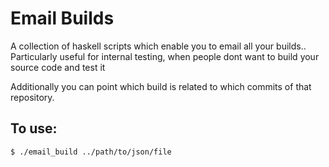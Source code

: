 
Email Builds
====

A collection of haskell scripts which enable you to email all your builds.. 
Particularly useful for internal testing, when people dont want to build your source code and test it

Additionally you can point which build is related to which commits of that repository.


## To use:
```sh
$ ./email_build ../path/to/json/file
```
